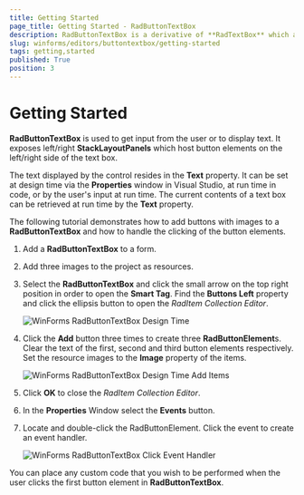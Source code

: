 ```yaml
---
title: Getting Started
page_title: Getting Started - RadButtonTextBox
description: RadButtonTextBox is a derivative of **RadTextBox** which allows you to embed easily button elements on the left or right side of the text box.
slug: winforms/editors/buttontextbox/getting-started
tags: getting,started
published: True
position: 3
---
```


# Getting Started

**RadButtonTextBox** is used to get input from the user or to display text. It exposes left/right **StackLayoutPanels** which host button elements on the left/right side of the text box.
         
The text displayed by the control resides in the __Text__ property. It can be set at design time via the **Properties** window in Visual Studio, at run time in code, or by the user's input at run time. The current contents of a text box can be retrieved at run time by the __Text__ property.

The following tutorial demonstrates how to add buttons with images to a **RadButtonTextBox** and how to handle the clicking of the button elements.

1. Add a **RadButtonTextBox**  to a form.
2. Add three images to the project as resources.
3. Select the **RadButtonTextBox** and click the small arrow on the top right position in order to open the __Smart Tag__. Find the **Buttons Left** property and click the ellipsis button to open the *RadItem Collection Editor*.

	![WinForms RadButtonTextBox Design Time](images/editors-buttontextbox-getting-started001.png)

4.  Click the **Add** button three times to create three **RadButtonElement**s. Clear the text of the first, second and third button elements respectively. Set the resource images to the **Image** property of the items.

	![WinForms RadButtonTextBox Design Time Add Items](images/editors-buttontextbox-getting-started002.png)

5. Click **OK** to close the *RadItem Collection Editor*.

6. In the **Properties** Window select the **Events** button.

7. Locate and double-click the RadButtonElement. Click the event to create an event handler.
	
	![WinForms RadButtonTextBox Click Event Handler](images/editors-buttontextbox-getting-started003.png)

You can place any custom code that you wish to be performed when the user clicks the first button element in **RadButtonTextBox**.
